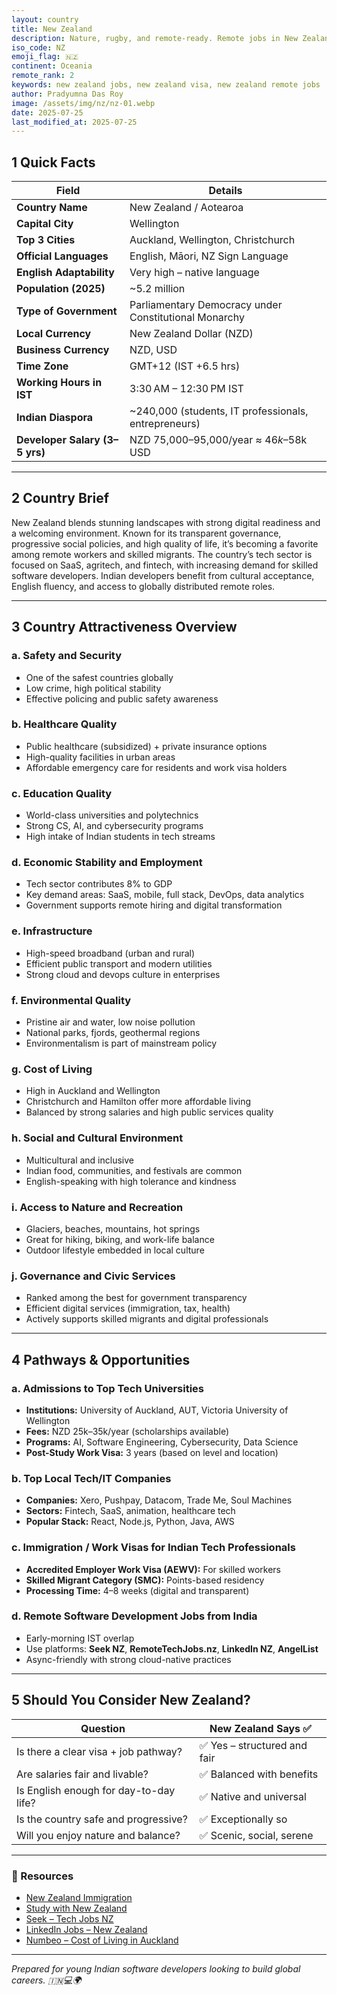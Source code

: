 ```yaml
---
layout: country
title: New Zealand
description: Nature, rugby, and remote-ready. Remote jobs in New Zealand. Trilp AI curated info. Indians in New Zealand.
iso_code: NZ
emoji_flag: 🇳🇿
continent: Oceania
remote_rank: 2
keywords: new zealand jobs, new zealand visa, new zealand remote jobs
author: Pradyumna Das Roy
image: /assets/img/nz/nz-01.webp
date: 2025-07-25
last_modified_at: 2025-07-25
---
```


## 1 Quick Facts

| Field                          | Details                                               |
| ------------------------------ | ----------------------------------------------------- |
| **Country Name**               | New Zealand / Aotearoa                                |
| **Capital City**               | Wellington                                            |
| **Top 3 Cities**               | Auckland, Wellington, Christchurch                    |
| **Official Languages**         | English, Māori, NZ Sign Language                      |
| **English Adaptability**       | Very high – native language                           |
| **Population (2025)**          | ~5.2 million                                          |
| **Type of Government**         | Parliamentary Democracy under Constitutional Monarchy |
| **Local Currency**             | New Zealand Dollar (NZD)                              |
| **Business Currency**          | NZD, USD                                              |
| **Time Zone**                  | GMT+12 (IST +6.5 hrs)                                 |
| **Working Hours in IST**       | 3:30 AM – 12:30 PM IST                                |
| **Indian Diaspora**            | ~240,000 (students, IT professionals, entrepreneurs)  |
| **Developer Salary (3–5 yrs)** | NZD 75,000–95,000/year ≈ $46k–$58k USD                |

---

## 2 Country Brief

New Zealand blends stunning landscapes with strong digital readiness and a welcoming environment. Known for its transparent governance, progressive social policies, and high quality of life, it’s becoming a favorite among remote workers and skilled migrants. The country’s tech sector is focused on SaaS, agritech, and fintech, with increasing demand for skilled software developers. Indian developers benefit from cultural acceptance, English fluency, and access to globally distributed remote roles.

---

## 3 Country Attractiveness Overview

### a. Safety and Security

- One of the safest countries globally
- Low crime, high political stability
- Effective policing and public safety awareness

### b. Healthcare Quality

- Public healthcare (subsidized) + private insurance options
- High-quality facilities in urban areas
- Affordable emergency care for residents and work visa holders

### c. Education Quality

- World-class universities and polytechnics
- Strong CS, AI, and cybersecurity programs
- High intake of Indian students in tech streams

### d. Economic Stability and Employment

- Tech sector contributes 8% to GDP
- Key demand areas: SaaS, mobile, full stack, DevOps, data analytics
- Government supports remote hiring and digital transformation

### e. Infrastructure

- High-speed broadband (urban and rural)
- Efficient public transport and modern utilities
- Strong cloud and devops culture in enterprises

### f. Environmental Quality

- Pristine air and water, low noise pollution
- National parks, fjords, geothermal regions
- Environmentalism is part of mainstream policy

### g. Cost of Living

- High in Auckland and Wellington
- Christchurch and Hamilton offer more affordable living
- Balanced by strong salaries and high public services quality

### h. Social and Cultural Environment

- Multicultural and inclusive
- Indian food, communities, and festivals are common
- English-speaking with high tolerance and kindness

### i. Access to Nature and Recreation

- Glaciers, beaches, mountains, hot springs
- Great for hiking, biking, and work-life balance
- Outdoor lifestyle embedded in local culture

### j. Governance and Civic Services

- Ranked among the best for government transparency
- Efficient digital services (immigration, tax, health)
- Actively supports skilled migrants and digital professionals

---

## 4 Pathways & Opportunities

### a. Admissions to Top Tech Universities

- **Institutions:** University of Auckland, AUT, Victoria University of Wellington
- **Fees:** NZD 25k–35k/year (scholarships available)
- **Programs:** AI, Software Engineering, Cybersecurity, Data Science
- **Post-Study Work Visa:** 3 years (based on level and location)

### b. Top Local Tech/IT Companies

- **Companies:** Xero, Pushpay, Datacom, Trade Me, Soul Machines
- **Sectors:** Fintech, SaaS, animation, healthcare tech
- **Popular Stack:** React, Node.js, Python, Java, AWS

### c. Immigration / Work Visas for Indian Tech Professionals

- **Accredited Employer Work Visa (AEWV):** For skilled workers
- **Skilled Migrant Category (SMC):** Points-based residency
- **Processing Time:** 4–8 weeks (digital and transparent)

### d. Remote Software Development Jobs from India

- Early-morning IST overlap
- Use platforms: **Seek NZ**, **RemoteTechJobs.nz**, **LinkedIn NZ**, **AngelList**
- Async-friendly with strong cloud-native practices

---

## 5 Should You Consider New Zealand?

| Question                               | New Zealand Says ✅          |
| -------------------------------------- | ---------------------------- |
| Is there a clear visa + job pathway?   | ✅ Yes – structured and fair |
| Are salaries fair and livable?         | ✅ Balanced with benefits    |
| Is English enough for day-to-day life? | ✅ Native and universal      |
| Is the country safe and progressive?   | ✅ Exceptionally so          |
| Will you enjoy nature and balance?     | ✅ Scenic, social, serene    |

---

### 🔗 Resources

- [New Zealand Immigration](https://www.immigration.govt.nz/)
- [Study with New Zealand](https://www.studywithnewzealand.govt.nz/)
- [Seek – Tech Jobs NZ](https://www.seek.co.nz/)
- [LinkedIn Jobs – New Zealand](https://www.linkedin.com/jobs/search/?location=New%20Zealand)
- [Numbeo – Cost of Living in Auckland](https://www.numbeo.com/cost-of-living/in/Auckland)

---

_Prepared for young Indian software developers looking to build global careers. 🇮🇳💻🌍_
